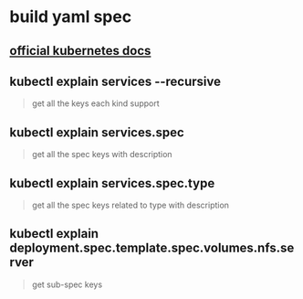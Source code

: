 # build yaml spec

## [official kubernetes docs](https://kubernetes.io/docs/reference/)

## kubectl explain services --recursive
> get all the keys each kind support

## kubectl explain services.spec
> get all the spec keys with description 

## kubectl explain services.spec.type
> get all the spec keys related to type with description 

## kubectl explain deployment.spec.template.spec.volumes.nfs.server
> get sub-spec keys
